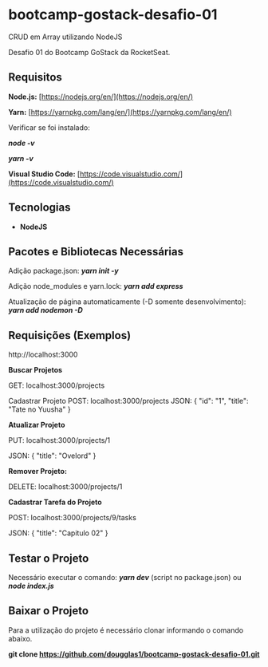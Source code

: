 # bootcamp-gostack-desafio-01
CRUD em Array utilizando NodeJS

Desafio 01 do Bootcamp GoStack da RocketSeat.

## Requisitos

**Node.js:** [https://nodejs.org/en/](https://nodejs.org/en/)

**Yarn:** [https://yarnpkg.com/lang/en/](https://yarnpkg.com/lang/en/)

Verificar se foi instalado:

_**node -v**_

_**yarn -v**_

**Visual Studio Code:** [https://code.visualstudio.com/](https://code.visualstudio.com/)

## Tecnologias

- **NodeJS**

## Pacotes e Bibliotecas Necessárias

Adição package.json: ***yarn init -y***

Adição node_modules e yarn.lock: ***yarn add express***

Atualização de página automaticamente (-D somente desenvolvimento): ***yarn add nodemon -D***

## Requisições (Exemplos)

http://localhost:3000

**Buscar Projetos**

GET: localhost:3000/projects

Cadastrar Projeto
POST: localhost:3000/projects
JSON:
{
	"id": "1",
	"title": "Tate no Yuusha"
}

**Atualizar Projeto**

PUT: localhost:3000/projects/1

JSON:
{
	"title": "Ovelord"
}

**Remover Projeto:**

DELETE: localhost:3000/projects/1

**Cadastrar Tarefa do Projeto**

POST: localhost:3000/projects/9/tasks

JSON:
{
	"title": "Capitulo 02"
}

## Testar o Projeto

Necessário executar o comando: ***yarn dev*** (script no package.json) ou ***node index.js***

## Baixar o Projeto

Para a utilização do projeto é necessário clonar informando o comando abaixo.

**git clone https://github.com/dougglas1/bootcamp-gostack-desafio-01.git**
